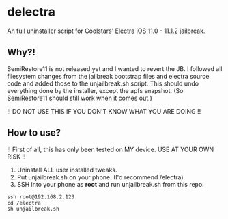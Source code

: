 # delectra
An full uninstaller script for Coolstars' [Electra](https://github.com/coolstar/electra) iOS 11.0 - 11.1.2 jailbreak.

## Why?!
SemiRestore11 is not released yet and I wanted to revert the JB.
I followed all filesystem changes from the jailbreak bootstrap files and electra source code and added those to the unjailbreak.sh script. This should undo everything done by the installer, except the apfs snapshot. (So SemiRestore11 should still work when it comes out.)

!! DO NOT USE THIS IF YOU DON'T KNOW WHAT YOU ARE DOING !!

## How to use?
!! First of all, this has only been tested on MY device. USE AT YOUR OWN RISK !!
1. Uninstall ALL user installed tweaks.
2. Put unjailbreak.sh on your phone. (I'd recommend /electra)
3. SSH into your phone as __root__ and run unjailbreak.sh from this repo:
```
ssh root@192.168.2.123
cd /electra
sh unjailbreak.sh
```
